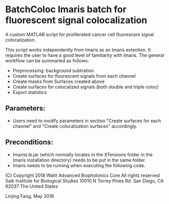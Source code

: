 # BatchColoc Imaris batch for fluorescent signal colocalization
A custom MATLAB script for proliferated cancer cell fluorescent signal 
colocalization. 

This script works independently from Imaris as an Imaris extention. It 
requires the user to have a good level of familiarity with Imaris.
The general workflow can be summaried as follows:
  - Preprocessing: background subtration
  - Create surfaces for fluorescent signals from each channel
  - Create masks from Surfaces created above
  - Create surfaces for colocalized signals (both double and triple coloc)
  - Export statistics 

## Parameters:
  - Users need to modify parameters in section "Create surfaces for each
    channel" and "Create colocalization surfaces" accordingly.

## Preconditions:
  - ImarisLib.jar (which normally locates in the XTensions folder in the
    Imaris installation directory) needs to be put in the same folder.
  - Imaris needs to be running when executing the following code. 

 (C) Copyright 2018               Waitt Advanced Biophotonics Core
    All rights reserved          Salk Institute for Biological Studies
                                 10010 N Torrey Pines Rd.
                                 San Diego, CA 92037
                                 The United States

Linjing Fang, May 2018
